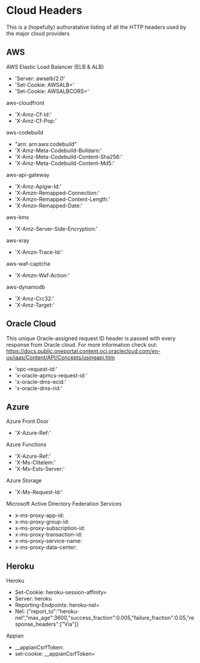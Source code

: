 # Cloud Headers
This is a (hopefully) authoratative listing of all the HTTP headers used by the major cloud providers

## AWS

AWS Elastic Load Balancer (ELB & ALB)
- 'Server: awselb/2.0'
- 'Set-Cookie: AWSALB='
- 'Set-Cookie: AWSALBCORS='

aws-cloudfront
- 'X-Amz-Cf-Id:'
- 'X-Amz-Cf-Pop:'

aws-codebuild
- "arn: arn:aws:codebuild"
- 'X-Amz-Meta-Codebuild-Buildarn:'
- 'X-Amz-Meta-Codebuild-Content-Sha256:'
- 'X-Amz-Meta-Codebuild-Content-Md5:'

aws-api-gateway
- 'X-Amz-Apigw-Id:'
- 'X-Amzn-Remapped-Connection:'
- 'X-Amzn-Remapped-Content-Length:'
- 'X-Amzn-Remapped-Date:'

aws-kms
- 'X-Amz-Server-Side-Encryption:'

aws-xray
- 'X-Amzn-Trace-Id:'

aws-waf-captcha
- 'X-Amzn-Waf-Action:'

aws-dynamodb
- 'X-Amz-Crc32:'
- 'X-Amz-Target:'

## Oracle Cloud

This unique Oracle-assigned request ID header is passed with every response from Oracle cloud. For more information check out: https://docs.public.oneportal.content.oci.oraclecloud.com/en-us/iaas/Content/API/Concepts/usingapi.htm

- 'opc-request-id:'
- 'x-oracle-apmcs-request-id:' 
- 'x-oracle-dms-ecid:'
- 'x-oracle-dms-rid:'

## Azure

Azure Front Door
- 'X-Azure-Ref:'

Azure Functions
- 'X-Azure-Ref:'
- 'X-Ms-Clitelem:'
- 'X-Ms-Ests-Server:'

Azure Storage
- 'X-Ms-Request-Id:'

Microsoft Active Directory Federation Services
- x-ms-proxy-app-id:
- x-ms-proxy-group-id:
- x-ms-proxy-subscription-id:
- x-ms-proxy-transaction-id:
- x-ms-proxy-service-name:
- x-ms-proxy-data-center:

## Heroku

Heroku 
- Set-Cookie: heroku-session-affinity=
- Server: heroku
- Reporting-Endpoints: heroku-nel=
- Nel: {"report_to":"heroku-nel","max_age":3600,"success_fraction":0.005,"failure_fraction":0.05,"response_headers":["Via"]}

Appian
- __appianCsrfToken:
- set-cookie: __appianCsrfToken=
